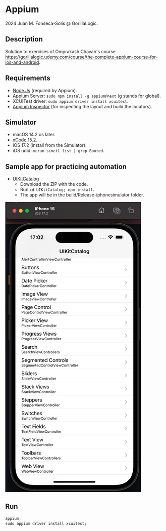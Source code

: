 # Appium

2024 Juan M. Fonseca-Solís @ GorillaLogic.

## Description
Solution to exercises of Omprakash Chavan's course https://gorillalogic.udemy.com/course/the-complete-appium-course-for-ios-and-android.

## Requirements
* [Node.Js](https://nodejs.org/en) (required by Appium).
* Appium Server: `sudo npm install -g appium@next` (g stands for global).
* XCUITest driver: `sudo appium driver install xcuitest`.
* [Appium Inspector](https://github.com/appium/appium-inspector) (for inspecting the layout and build the locators).

## Simulator
* macOS 14.2 os later.
* [xCode 15.2](https://developer.apple.com/downloads/?name=Xcode).
* iOS 17.2 (install from the Simulator).
* iOS udid: `xcrun simctl list | grep Booted`.

## Sample app for practicing automation
* [UIKitCatalog](https://github.com/appium/ios-uicatalog) 
    * Download the ZIP with the code. 
    * Run `cd UIKitCatalog; npm install`.
    * The app will be in the build/Release-iphonesimulator folder.

![](./img/UIKitCatalog.png)

## Run
```
appium;
sudo appium driver install xcuitest;
```